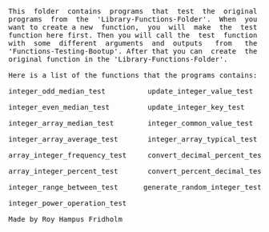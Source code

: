 
<pre>
This  folder  contains  programs  that  test  the  original
programs  from  the  'Library-Functions-Folder'.  When  you
want to create a new  function,  you  will  make  the  test
function here first. Then you will call the  test  function
with  some  different  arguments  and  outputs   from   the
'Functions-Testing-Bootup'. After that you can  create  the
original function in the 'Library-Functions-Folder'.

Here is a list of the functions that the programs contains:

integer_odd_median_test          update_integer_value_test

integer_even_median_test         update_integer_key_test

integer_array_median_test        integer_common_value_test

integer_array_average_test       integer_array_typical_test

array_integer_frequency_test     convert_decimal_percent_test

array_integer_percent_test       convert_percent_decimal_test

integer_range_between_test      generate_random_integer_test

integer_power_operation_test

Made by Roy Hampus Fridholm
</pre>
